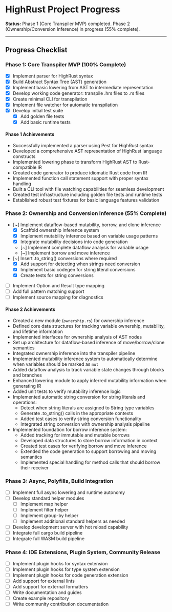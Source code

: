 # HighRust Project Progress

**Status:** Phase 1 (Core Transpiler MVP) completed. Phase 2 (Ownership/Conversion Inference) in progress (55% complete).

---

## Progress Checklist

### Phase 1: Core Transpiler MVP (100% Complete)

- [x] Implement parser for HighRust syntax
- [x] Build Abstract Syntax Tree (AST) generation
- [x] Implement basic lowering from AST to intermediate representation
- [x] Develop working code generator: transpile .hrs files to .rs files
- [x] Create minimal CLI for transpilation
- [x] Implement file watcher for automatic transpilation
- [x] Develop initial test suite
  - [x] Add golden file tests
  - [x] Add basic runtime tests

#### Phase 1 Achievements
- Successfully implemented a parser using Pest for HighRust syntax
- Developed a comprehensive AST representation of HighRust language constructs
- Implemented lowering phase to transform HighRust AST to Rust-compatible IR
- Created code generator to produce idiomatic Rust code from IR
- Implemented function call statement support with proper syntax handling
- Built a CLI tool with file watching capabilities for seamless development
- Created test infrastructure including golden file tests and runtime tests
- Established robust test fixtures for basic language features validation

### Phase 2: Ownership and Conversion Inference (55% Complete)

- [~] Implement dataflow-based mutability, borrow, and clone inference
  - [x] Scaffold ownership inference system
  - [x] Implement mutability inference based on variable usage patterns
  - [x] Integrate mutability decisions into code generation
  - [~] Implement complete dataflow analysis for variable usage
  - [~] Implement borrow and move inference
- [~] Insert .to_string() conversions where required
  - [x] Add support for detecting when strings need conversion
  - [x] Implement basic codegen for string literal conversions
  - [x] Create tests for string conversions
- [ ] Implement Option and Result type mapping
- [ ] Add full pattern matching support
- [ ] Implement source mapping for diagnostics

#### Phase 2 Achievements
- Created a new module (`ownership.rs`) for ownership inference
- Defined core data structures for tracking variable ownership, mutability, and lifetime information
- Implemented interfaces for ownership analysis of AST nodes
- Set up architecture for dataflow-based inference of move/borrow/clone semantics
- Integrated ownership inference into the transpiler pipeline
- Implemented mutability inference system to automatically determine when variables should be marked as `mut`
- Added dataflow analysis to track variable state changes through blocks and branches
- Enhanced lowering module to apply inferred mutability information when generating IR
- Added unit tests to verify mutability inference logic
- Implemented automatic string conversion for string literals and operations:
  - Detect when string literals are assigned to String type variables
  - Generate .to_string() calls in the appropriate contexts
  - Added test cases to verify string conversion functionality
  - Integrated string conversion with ownership analysis pipeline
- Implemented foundation for borrow inference system:
  - Added tracking for immutable and mutable borrows
  - Developed data structures to store borrow information in context
  - Created test cases for verifying borrow and move inference
  - Extended the code generation to support borrowing and moving semantics
  - Implemented special handling for method calls that should borrow their receiver

### Phase 3: Async, Polyfills, Build Integration

- [ ] Implement full async lowering and runtime autonomy
- [ ] Develop standard helper modules
  - [ ] Implement map helper
  - [ ] Implement filter helper
  - [ ] Implement group-by helper
  - [ ] Implement additional standard helpers as needed
- [ ] Develop development server with hot reload capability
- [ ] Integrate full cargo build pipeline
- [ ] Integrate full WASM build pipeline

### Phase 4: IDE Extensions, Plugin System, Community Release

- [ ] Implement plugin hooks for syntax extension
- [ ] Implement plugin hooks for type system extension
- [ ] Implement plugin hooks for code generation extension
- [ ] Add support for external lints
- [ ] Add support for external formatters
- [ ] Write documentation and guides
- [ ] Create example repository
- [ ] Write community contribution documentation
